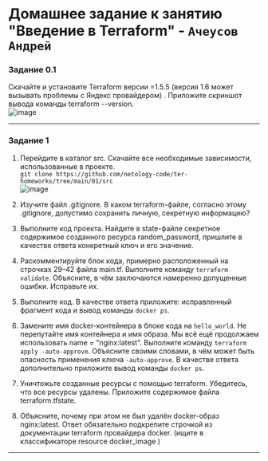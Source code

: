 # Домашнее задание к занятию  "Введение в Terraform" - `Ачеусов Андрей`

### Задание 0.1

Скачайте и установите Terraform версии =1.5.5 (версия 1.6 может вызывать проблемы с Яндекс провайдером) . Приложите скриншот вывода команды terraform --version.  
![image](https://github.com/AndrewAche/HW_ALL/assets/121398221/0e525ec0-7dbf-49ef-975d-abdb3b859b3c)  



---



### Задание 1
1.  Перейдите в каталог src. Скачайте все необходимые зависимости, использованные в проекте.  
`git clone https://github.com/netology-code/ter-homeworks/tree/main/01/src`  
![image](https://github.com/AndrewAche/HW_ALL/assets/121398221/387026ab-bf51-420b-9b4e-8f29ccfbf1eb)  

2.  Изучите файл .gitignore. В каком terraform-файле, согласно этому .gitignore, допустимо сохранить личную, секретную информацию?  


3.  Выполните код проекта. Найдите в state-файле секретное содержимое созданного ресурса random_password, пришлите в качестве ответа конкретный ключ и его значение.  


4.  Раскомментируйте блок кода, примерно расположенный на строчках 29–42 файла main.tf. Выполните команду `terraform validate`. Объясните, в чём заключаются намеренно допущенные ошибки. Исправьте их.  


5.  Выполните код. В качестве ответа приложите: исправленный фрагмент кода и вывод команды `docker ps`.  


6.  Замените имя docker-контейнера в блоке кода на `hello_world`. Не перепутайте имя контейнера и имя образа. Мы всё ещё продолжаем использовать name = "nginx:latest". Выполните команду `terraform apply -auto-approve`. Объясните своими словами, в чём может быть опасность применения ключа `-auto-approve`. В качестве ответа дополнительно приложите вывод команды `docker ps`.  


7.  Уничтожьте созданные ресурсы с помощью terraform. Убедитесь, что все ресурсы удалены. Приложите содержимое файла terraform.tfstate.  


8.  Объясните, почему при этом не был удалён docker-образ nginx:latest. Ответ обязательно подкрепите строчкой из документации terraform провайдера docker. (ищите в классификаторе resource docker_image )  



---
